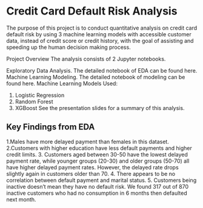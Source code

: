 # Credit Card Default Risk Analysis

The purpose of this project is to conduct 
quantitative analysis on credit card default risk by using 3 machine learning models with accessible customer data, instead of credit score or credit history, with the goal of assisting and speeding up the human decision making process.

Project Overview
The analysis consists of 2 Jupyter notebooks.

Exploratory Data Analysis. The detailed notebook of EDA can be found here.
Machine Learning Modeling. The detailed notebook of modeling can be found here.
Machine Learning Models Used:

1. Logistic Regression
2. Random Forest
3. XGBoost
See the presentation slides for a summary of this analysis.

## Key Findings from EDA
1.Males have more delayed payment than females in this dataset. 
2.Customers with higher education have less default payments and higher credit limits.
3. Customers aged between 30-50 have the lowest delayed payment rate, while younger groups (20-30) and older groups (50-70) all have higher delayed payment rates. However, the delayed rate drops slightly again in customers older than 70.
4. There appears to be no correlation between default payment and marital status.
5. Customers being inactive doesn’t mean they have no default risk. We found 317 out of 870 inactive customers who had no consumption in 6 months then defaulted next month.
